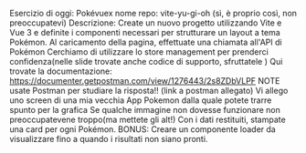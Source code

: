 Esercizio di oggi: Pokévuex
nome repo: vite-yu-gi-oh (sì, è proprio così, non preoccupatevi)
Descrizione:
Create un nuovo progetto utilizzando Vite e Vue 3 e definite i componenti necessari per strutturare un layout a tema Pokémon.
Al caricamento della pagina, effettuate una chiamata all'API di Pokémon
Cerchiamo di utilizzare lo store management per prenderci confidenza(nelle slide trovate anche codice di supporto, sfruttatele )
Qui trovate la documentazione: https://documenter.getpostman.com/view/1276443/2s8ZDbVLPF
NOTE
usate Postman per studiare la risposta!! (link a postman allegato)
Vi allego uno screen di una mia vecchia App Pokemon dalla quale potete trarre spunto per la grafica
Se qualche immagine non dovesse funzionare  non preoccupatevene troppo(ma mettete gli alt!)
Con i dati restituiti, stampate una card per ogni Pokémon.
BONUS: Creare un componente loader da visualizzare fino a quando i risultati non siano pronti.